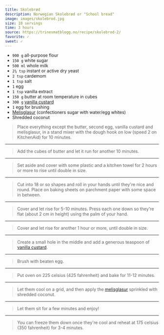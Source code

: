 ```yaml
---
title: Skolebrød
description: Norwegian Skolebrød or "School bread" 
image: images/skolebrod.jpg
size: 18 servings
time: 3 hours
source: https://trinesmatblogg.no/recipe/skolebrod-2/
favorite: ✓
sweet: ✓
---
```


* `900 g` all-purpose flour
* `150 g` white sugar
* `500 ml` whole milk
* `2¼ tsp` instant or active dry yeast
* `2 tsp` cardemom
* `1 tsp` salt
* `1` egg
* `1 tsp` vanilla extract
* `150 g` butter at room temperature in cubes
* `300 g` [vanilla custard](vanilla-custard.html)
* `1` egg for brushing
* [Melisglasur](melisglasur.html) (confectioners sugar with water/egg whites)
* Shredded coconut

> Place everything except the butter, second egg, vanilla custard and melisglasur, in a stand mixer with the dough hook on low (speed 2 on KitchenAid) for 10 minutes. 

---

> Add the cubes of butter and let it run for another 10 minutes.

---

> Set aside and cover with some plastic and a kitchen towel for 2 hours or more to rise until double in size.

---

> Cut into 18 or so shapes and roll in your hands until they're nice and round. Place on baking sheets on parchment paper with some space in between.

---

> Cover and let rise for 5-10 minutes. Press each one down so they're flat (about 2 cm in height) using the palm of your hand.

---

> Cover and let rise for another 1 hour or more, until double in size.

---

> Create a small hole in the middle and add a generous teaspoon of [vanilla custard](vanilla-custard.html).

---

> Brush with beaten egg.

---

> Put oven on 225 celsius (425 fahrenheit) and bake for 11-12 minutes.

---

> Let them cool on a grid, and then apply the [melisglasur](melisglasur.html) sprinkled with shredded coconut.

---

> Let them sit for a few minutes and enjoy!

---

> You can freeze them down once they're cool and reheat at 175 celsius (350 fahrenheit) for 3-4 minutes.